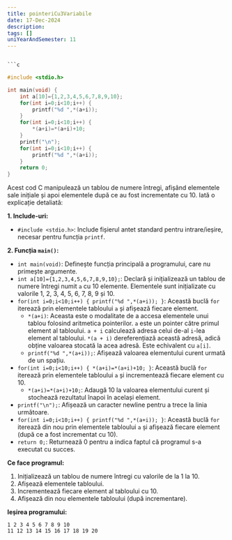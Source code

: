 ```yaml
---
title: pointeriCu3Variabile
date: 17-Dec-2024
description: 
tags: []
uniYearAndSemester: 11
---
```


```c

```c

#include <stdio.h>

int main(void) {
    int a[10]={1,2,3,4,5,6,7,8,9,10};
    for(int i=0;i<10;i++) {
        printf("%d ",*(a+i));
    }
    for(int i=0;i<10;i++) {
        *(a+i)=*(a+i)+10;
    }
    printf("\n");
    for(int i=0;i<10;i++) {
        printf("%d ",*(a+i));
    }
    return 0;
}

```

Acest cod C manipulează un tablou de numere întregi, afișând elementele sale inițiale și apoi elementele după ce au fost incrementate cu 10. Iată o explicație detaliată:

**1. Include-uri:**

*   `#include <stdio.h>`: Include fișierul antet standard pentru intrare/ieșire, necesar pentru funcția `printf`.

**2. Funcția `main()`:**

*   `int main(void)`: Definește funcția principală a programului, care nu primește argumente.
*   `int a[10]={1,2,3,4,5,6,7,8,9,10};`: Declară și inițializează un tablou de numere întregi numit `a` cu 10 elemente. Elementele sunt inițializate cu valorile 1, 2, 3, 4, 5, 6, 7, 8, 9 și 10.
*   `for(int i=0;i<10;i++) { printf("%d ",*(a+i)); }`: Această buclă `for` iterează prin elementele tabloului `a` și afișează fiecare element.
    *   `*(a+i)`: Aceasta este o modalitate de a accesa elementele unui tablou folosind aritmetica pointerilor. `a` este un pointer către primul element al tabloului. `a + i` calculează adresa celui de-al `i`-lea element al tabloului. `*(a + i)` dereferențiază această adresă, adică obține valoarea stocată la acea adresă.  Este echivalent cu `a[i]`.
    *   `printf("%d ",*(a+i));`: Afișează valoarea elementului curent urmată de un spațiu.
*   `for(int i=0;i<10;i++) { *(a+i)=*(a+i)+10; }`: Această buclă `for` iterează prin elementele tabloului `a` și incrementează fiecare element cu 10.
    *   `*(a+i)=*(a+i)+10;`: Adaugă 10 la valoarea elementului curent și stochează rezultatul înapoi în același element.
*   `printf("\n");`: Afișează un caracter newline pentru a trece la linia următoare.
*   `for(int i=0;i<10;i++) { printf("%d ",*(a+i)); }`: Această buclă `for` iterează din nou prin elementele tabloului `a` și afișează fiecare element (după ce a fost incrementat cu 10).
*   `return 0;`: Returnează 0 pentru a indica faptul că programul s-a executat cu succes.

**Ce face programul:**

1.  Inițializează un tablou de numere întregi cu valorile de la 1 la 10.
2.  Afișează elementele tabloului.
3.  Incrementează fiecare element al tabloului cu 10.
4.  Afișează din nou elementele tabloului (după incrementare).

**Ieșirea programului:**

```
1 2 3 4 5 6 7 8 9 10
11 12 13 14 15 16 17 18 19 20
```


```


